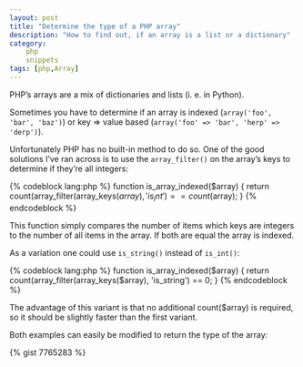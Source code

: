 ```yaml
---
layout: post
title: "Determine the type of a PHP array"
description: "How to find out, if an array is a list or a dictionary"
category: 
    php
    snippets
tags: [php,Array]
---
```

PHP’s arrays are a mix of dictionaries and lists (i. e. in Python). 

Sometimes you have to determine if an array is indexed (`array('foo', 'bar', 'baz')`) or key => value based (`array('foo' => 'bar', 'herp' => 'derp')`). 

Unfortunately PHP has no built-in method to do so. One of the good solutions I’ve ran across is to use the  `array_filter()` on the array’s keys to determine if they’re all integers:

{% codeblock lang:php %}
function is_array_indexed($array) { 
	return count(array_filter(array_keys($array), 'is_int') == count($array); 
}
{% endcodeblock %}

This function simply compares the number of items which keys are integers to the number of all items in the array. If both are equal the array is indexed.

As a variation one could use `is_string()` instead of `is_int()`:

{% codeblock lang:php %}
function is_array_indexed($array) { 
	return count(array_filter(array_keys($array), 'is_string') == 0;
}
{% endcodeblock %}

The advantage of this variant is that no additional count($array) is required, so it should be slightly faster than the first variant.

Both examples can easily be modified to return the type of the array:

{% gist 7765283 %}
